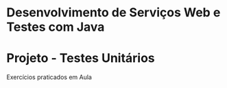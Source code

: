 #  Desenvolvimento de Serviços Web e Testes com Java
# Projeto - Testes Unitários
Exercícios praticados em Aula

